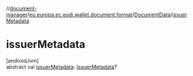 //[document-manager](../../../index.md)/[eu.europa.ec.eudi.wallet.document.format](../index.md)/[DocumentData](index.md)/[issuerMetadata](issuer-metadata.md)

# issuerMetadata

[androidJvm]\
abstract val [issuerMetadata](issuer-metadata.md): [IssuerMetadata](../../eu.europa.ec.eudi.wallet.document.metadata/-issuer-metadata/index.md)?
